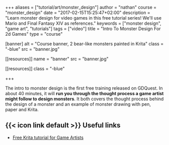 +++
aliases = ["tutorial/art/monster_design"]
author = "nathan"
course = "monster_design"
date = "2017-02-15T15:25:47+02:00"
description = "Learn monster design for video games in this free tutorial series! We'll use Mario and Final Fantasy XIV as references."
keywords = ["monster design", "game art", "tutorials"]
tags = ["video"]
title = "Intro To Monster Design For 2d Games"
type = "course"

[banner]
  alt = "Course banner, 2 bear-like monsters painted in Krita"
  class = "-blue"
  src = "banner.jpg"

[[resources]]
  name = "banner"
  src = "banner.jpg"

[[resources]]
  class = "-blue"

+++

The intro to monster design is the first free training released on GDQuest. In about 40 minutes, it will **run you through the thought process a game artist might follow to design monsters**. It both covers the thought process behind the design of a monster and an example of monster drawing with pen, paper and Krita.

## {{< icon link default >}} Useful links

- [Free Krita tutorial for Game Artists](/tutorial/art/krita-tutorial-for-game-artists/)
